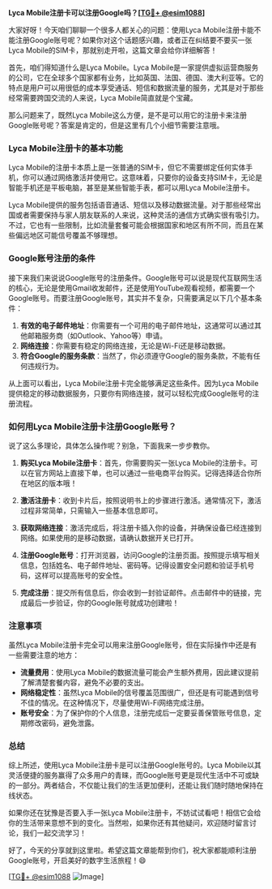 **Lyca Mobile注册卡可以注册Google吗？[[TG💪+ @esim1088](https://t.me/s/esim1088)]**

大家好呀！今天咱们聊聊一个很多人都关心的问题：使用Lyca Mobile注册卡能不能注册Google账号呢？如果你对这个话题感兴趣，或者正在纠结要不要买一张Lyca Mobile的SIM卡，那就别走开啦，这篇文章会给你详细解答！

首先，咱们得知道什么是Lyca Mobile。Lyca Mobile是一家提供虚拟运营商服务的公司，它在全球多个国家都有业务，比如英国、法国、德国、澳大利亚等。它的特点是用户可以用很低的成本享受通话、短信和数据流量的服务，尤其是对于那些经常需要跨国交流的人来说，Lyca Mobile简直就是个宝藏。

那么问题来了，既然Lyca Mobile这么方便，是不是可以用它的注册卡来注册Google账号呢？答案是肯定的，但是这里有几个小细节需要注意哦。

### Lyca Mobile注册卡的基本功能

Lyca Mobile的注册卡本质上是一张普通的SIM卡，但它不需要绑定任何实体手机，你可以通过网络激活并使用它。这意味着，只要你的设备支持SIM卡，无论是智能手机还是平板电脑，甚至是某些智能手表，都可以用Lyca Mobile注册卡。

Lyca Mobile提供的服务包括语音通话、短信以及移动数据流量。对于那些经常出国或者需要保持与家人朋友联系的人来说，这种灵活的通信方式确实很有吸引力。不过，它也有一些限制，比如流量套餐可能会根据国家和地区有所不同，而且在某些偏远地区可能信号覆盖不够理想。

### Google账号注册的条件

接下来我们来说说Google账号的注册条件。Google账号可以说是现代互联网生活的核心，无论是使用Gmail收发邮件，还是使用YouTube观看视频，都需要一个Google账号。而要注册Google账号，其实并不复杂，只需要满足以下几个基本条件：

1. **有效的电子邮件地址**：你需要有一个可用的电子邮件地址，这通常可以通过其他邮箱服务商（如Outlook、Yahoo等）申请。
2. **网络连接**：你需要有稳定的网络连接，无论是Wi-Fi还是移动数据。
3. **符合Google的服务条款**：当然了，你必须遵守Google的服务条款，不能有任何违规行为。

从上面可以看出，Lyca Mobile注册卡完全能够满足这些条件。因为Lyca Mobile提供稳定的移动数据服务，只要你有网络连接，就可以轻松完成Google账号的注册流程。

### 如何用Lyca Mobile注册卡注册Google账号？

说了这么多理论，具体怎么操作呢？别急，下面我来一步步教你。

1. **购买Lyca Mobile注册卡**：首先，你需要购买一张Lyca Mobile的注册卡。可以在官方网站上直接下单，也可以通过一些电商平台购买。记得选择适合你所在地区的版本哦！

2. **激活注册卡**：收到卡片后，按照说明书上的步骤进行激活。通常情况下，激活过程非常简单，只需输入一些基本信息即可。

3. **获取网络连接**：激活完成后，将注册卡插入你的设备，并确保设备已经连接到网络。如果使用的是移动数据，请确认数据开关已打开。

4. **注册Google账号**：打开浏览器，访问Google的注册页面。按照提示填写相关信息，包括姓名、电子邮件地址、密码等。记得设置安全问题和验证手机号码，这样可以提高账号的安全性。

5. **完成注册**：提交所有信息后，你会收到一封验证邮件。点击邮件中的链接，完成最后一步验证，你的Google账号就成功创建啦！

### 注意事项

虽然Lyca Mobile注册卡完全可以用来注册Google账号，但在实际操作中还是有一些需要注意的地方：

- **流量费用**：使用Lyca Mobile的数据流量可能会产生额外费用，因此建议提前了解清楚套餐内容，避免不必要的支出。
- **网络稳定性**：虽然Lyca Mobile的信号覆盖范围很广，但还是有可能遇到信号不佳的情况。在这种情况下，尽量使用Wi-Fi网络完成注册。
- **账号安全**：为了保护你的个人信息，注册完成后一定要妥善保管账号信息，定期修改密码，避免泄露。

### 总结

综上所述，使用Lyca Mobile注册卡是可以注册Google账号的。Lyca Mobile以其灵活便捷的服务赢得了众多用户的青睐，而Google账号更是现代生活中不可或缺的一部分。两者结合，不仅能让我们的生活更加便利，还能让我们随时随地保持在线状态。

如果你还在犹豫是否要入手一张Lyca Mobile注册卡，不妨试试看吧！相信它会给你的生活带来意想不到的变化。当然啦，如果你还有其他疑问，欢迎随时留言讨论，我们一起交流学习！

好了，今天的分享就到这里啦。希望这篇文章能帮到你们，祝大家都能顺利注册Google账号，开启美好的数字生活旅程！😄

[[TG💪+ @esim1088](https://t.me/s/esim1088) ![Image](https://i.postimg.cc/4NQfJmqS/Snipaste-2025-05-13-00-14-12.png)]